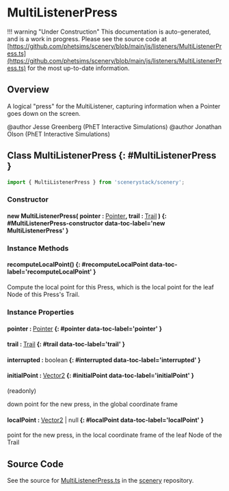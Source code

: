 # MultiListenerPress

!!! warning "Under Construction"
    This documentation is auto-generated, and is a work in progress. Please see the source code at
    [https://github.com/phetsims/scenery/blob/main/js/listeners/MultiListenerPress.ts](https://github.com/phetsims/scenery/blob/main/js/listeners/MultiListenerPress.ts) for the most up-to-date information.

## Overview

A logical "press" for the MultiListener, capturing information when a Pointer goes down on the screen.

@author Jesse Greenberg (PhET Interactive Simulations)
@author Jonathan Olson (PhET Interactive Simulations)

## Class MultiListenerPress {: #MultiListenerPress }


```js
import { MultiListenerPress } from 'scenerystack/scenery';
```
### Constructor

#### new MultiListenerPress( pointer : <span style="font-weight: 400;">[Pointer](../scenery/Pointer.md)</span>, trail : <span style="font-weight: 400;">[Trail](../scenery/Trail.md)</span> ) {: #MultiListenerPress-constructor data-toc-label='new MultiListenerPress' }

### Instance Methods

#### recomputeLocalPoint() {: #recomputeLocalPoint data-toc-label='recomputeLocalPoint' }

Compute the local point for this Press, which is the local point for the leaf Node of this Press's Trail.

### Instance Properties

#### pointer : <span style="font-weight: 400;">[Pointer](../scenery/Pointer.md)</span> {: #pointer data-toc-label='pointer' }

#### trail : <span style="font-weight: 400;">[Trail](../scenery/Trail.md)</span> {: #trail data-toc-label='trail' }

#### interrupted : <span style="font-weight: 400;"><span style="color: hsla(calc(var(--md-hue) + 180deg),80%,40%,1);">boolean</span></span> {: #interrupted data-toc-label='interrupted' }

#### initialPoint : <span style="font-weight: 400;">[Vector2](../dot/Vector2.md)</span> {: #initialPoint data-toc-label='initialPoint' }

(readonly)

down point for the new press, in the global coordinate frame

#### localPoint : <span style="font-weight: 400;">[Vector2](../dot/Vector2.md) | <span style="color: hsla(calc(var(--md-hue) + 180deg),80%,40%,1);">null</span></span> {: #localPoint data-toc-label='localPoint' }

point for the new press, in the local coordinate frame of the leaf Node of the Trail



## Source Code

See the source for [MultiListenerPress.ts](https://github.com/phetsims/scenery/blob/main/js/listeners/MultiListenerPress.ts) in the [scenery](https://github.com/phetsims/scenery) repository.
